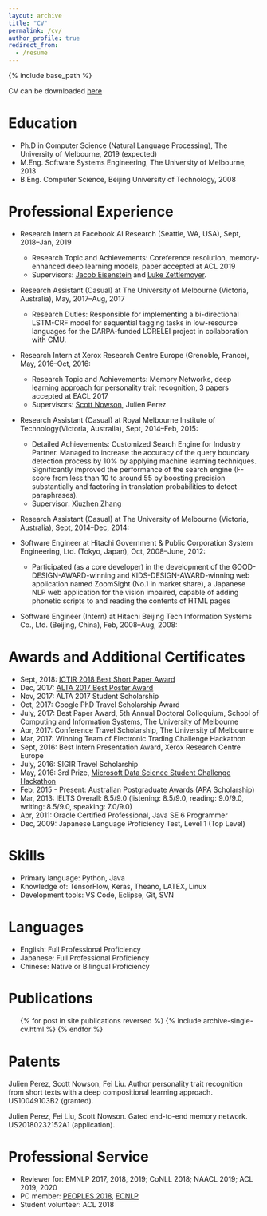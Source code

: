 ```yaml
---
layout: archive
title: "CV"
permalink: /cv/
author_profile: true
redirect_from:
  - /resume
---
```


{% include base_path %}

CV can be downloaded <a href="https://liufly.github.io/files/cv/cv.pdf"><u>here</u></a>

Education
======
* Ph.D in Computer Science (Natural Language Processing), The University of Melbourne, 2019 (expected)
* M.Eng. Software Systems Engineering, The University of Melbourne, 2013
* B.Eng. Computer Science, Beijing University of Technology, 2008

Professional Experience
======
* Research Intern at Facebook AI Research (Seattle, WA, USA), Sept, 2018–Jan, 2019
  * Research Topic and Achievements: Coreference resolution, memory-enhanced deep learning models, paper accepted at ACL 2019
  * Supervisors: <a href="https://www.cc.gatech.edu/~jeisenst/"><u>Jacob Eisenstein</u></a> and <a href="https://www.cs.washington.edu/people/faculty/lsz"><u>Luke Zettlemoyer</u></a>.

* Research Assistant (Casual) at The University of Melbourne (Victoria, Australia), May, 2017–Aug, 2017
  * Research Duties: Responsible for implementing a bi-directional LSTM-CRF model for sequential tagging tasks in low-resource languages for the DARPA-funded LORELEI project in collaboration with CMU.

* Research Intern at Xerox Research Centre Europe (Grenoble, France), May, 2016–Oct, 2016:
  * Research Topic and Achievements: Memory Networks, deep learning approach for personality trait recognition, 3 papers accepted at EACL 2017
  * Supervisors: <a href="http://www.nowson.com/"><u>Scott Nowson</u></a>, Julien Perez
  

* Research Assistant (Casual) at Royal Melbourne Institute of Technology(Victoria, Australia), Sept, 2014–Feb, 2015: 
  * Detailed Achievements: Customized Search Engine for Industry Partner. Managed to increase the accuracy of the query boundary detection process by 10% by applying machine learning techniques. Significantly improved the performance of the search engine (F-score from less than 10 to around 55 by boosting precision substantially and factoring in translation probabilities to detect paraphrases).
  * Supervisor: <a href="http://www.xiuzhenzhang.org/"><u>Xiuzhen Zhang</u></a>

* Research Assistant (Casual) at The University of Melbourne (Victoria, Australia), Sept, 2014–Dec, 2014: 

* Software Engineer at Hitachi Government & Public Corporation System Engineering, Ltd. (Tokyo, Japan), Oct, 2008–June, 2012:
  * Participated (as a core developer) in the development of the GOOD-DESIGN-AWARD-winning and KIDS-DESIGN-AWARD-winning web application named ZoomSight (No.1 in market share), a Japanese NLP web application for the vision impaired, capable of adding phonetic scripts to and reading the contents of HTML pages

* Software Engineer (Intern) at Hitachi Beijing Tech Information Systems Co., Ltd. (Beijing, China), Feb, 2008–Aug, 2008:

Awards and Additional Certificates
======
* Sept, 2018: <a href="http://ictir2018.org/stg.html#award"><u>ICTIR 2018 Best Short Paper Award</u></a>
* Dec, 2017: <a href="http://alta2017.alta.asn.au/index.html"><u>ALTA 2017 Best Poster Award</u></a>
* Nov, 2017: ALTA 2017 Student Scholarship
* Oct, 2017: Google PhD Travel Scholarship Award
* July, 2017: Best Paper Award, 5th Annual Doctoral Colloquium, School of Computing and Information Systems, The University of Melbourne
* Apr, 2017: Conference Travel Scholarship, The University of Melbourne
* Mar, 2017: Winning Team of Electronic Trading Challenge Hackathon
* Sept, 2016: Best Intern Presentation Award, Xerox Research Centre Europe
* July, 2016: SIGIR Travel Scholarship
* May, 2016: 3rd Prize, <a href="https://news.microsoft.com/en-au/2016/05/11/melbourne-university-holds-data-scientist-hackathon/"><u>Microsoft Data Science Student Challenge Hackathon</u></a>
* Feb, 2015 - Present: Australian Postgraduate Awards (APA Scholarship)
* Mar, 2013: IELTS Overall: 8.5/9.0 (listening: 8.5/9.0, reading: 9.0/9.0, writing: 8.5/9.0, speaking: 7.0/9.0)
* Apr, 2011: Oracle Certified Professional, Java SE 6 Programmer
* Dec, 2009: Japanese Language Proficiency Test, Level 1 (Top Level)

Skills
======
* Primary language: Python, Java
* Knowledge of: TensorFlow, Keras, Theano, LATEX, Linux
* Development tools: VS Code, Eclipse, Git, SVN

Languages
======
* English: Full Professional Proficiency
* Japanese: Full Professional Proficiency
* Chinese: Native or Bilingual Proficiency

Publications
======
  <ul>{% for post in site.publications reversed %}
    {% include archive-single-cv.html %}
  {% endfor %}</ul>

<!-- Talks
======
  <ul>{% for post in site.talks %}
    {% include archive-single-talk-cv.html %}
  {% endfor %}</ul>
  
Teaching
======
  <ul>{% for post in site.teaching %}
    {% include archive-single-cv.html %}
  {% endfor %}</ul> -->

Patents
======
Julien Perez, Scott Nowson, Fei Liu. Author personality trait recognition from short texts with a deep compositional learning approach. US10049103B2 (granted).

Julien Perez, Fei Liu, Scott Nowson. Gated end-to-end memory network. US20180232152A1 (application).

Professional Service
======
* Reviewer for: EMNLP 2017, 2018, 2019; CoNLL 2018; NAACL 2019; ACL 2019, 2020
* PC member: <a href="https://peopleswksh.github.io/"><u>PEOPLES 2018</u></a>, <a href="https://sites.google.com/view/ecnlp/committee?authuser=0"><u>ECNLP</u></a>
* Student volunteer: ACL 2018
